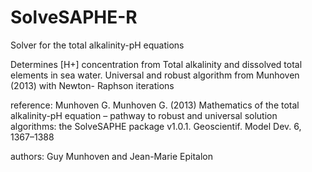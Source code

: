 # SolveSAPHE-R

Solver for the total alkalinity-pH equations

Determines [H+] concentration from Total alkalinity and dissolved total elements in sea water. Universal and robust algorithm from Munhoven (2013) with Newton-
Raphson iterations

reference:
Munhoven G. Munhoven G. (2013) Mathematics of the total alkalinity-pH equation – pathway to robust and universal solution algorithms: the SolveSAPHE package v1.0.1. Geoscientif. Model Dev. 6, 1367–1388

authors:
Guy Munhoven and Jean-Marie Epitalon
